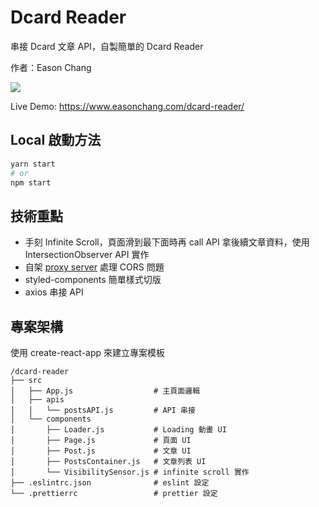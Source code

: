 # Dcard Reader

串接 Dcard 文章 API，自製簡單的 Dcard Reader

作者：Eason Chang

![](preview.gif)

Live Demo: https://www.easonchang.com/dcard-reader/

## Local 啟動方法

```bash
yarn start
# or
npm start
```

## 技術重點

- 手刻 Infinite Scroll，頁面滑到最下面時再 call API 拿後續文章資料，使用 IntersectionObserver API 實作
- 自架 [proxy server](https://github.com/Kamigami55/eason-proxy) 處理 CORS 問題
- styled-components 簡單樣式切版
- axios 串接 API

## 專案架構

使用 create-react-app 來建立專案模板

```
/dcard-reader
├── src
│   ├── App.js                  # 主頁面邏輯
│   ├── apis
│   │   └── postsAPI.js         # API 串接
│   └── components
│       ├── Loader.js           # Loading 動畫 UI
│       ├── Page.js             # 頁面 UI
│       ├── Post.js             # 文章 UI
│       ├── PostsContainer.js   # 文章列表 UI
│       └── VisibilitySensor.js # infinite scroll 實作
├── .eslintrc.json              # eslint 設定
└── .prettierrc                 # prettier 設定
```